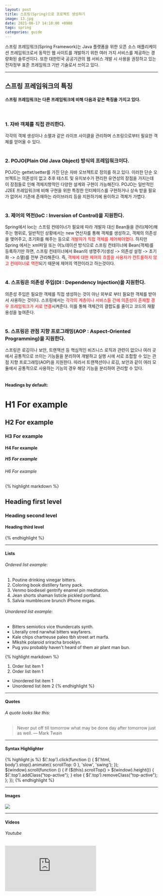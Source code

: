 ```yaml
---
layout: post
title: 스프링(Spring)으로 프로젝트 생성하기
image: 13.jpg
date: 2021-06-17 14:10:00 +0900
tags: spring
categories: guide
---
```

스프링 프레임워크(Spring Framework)는 Java 플랫폼을 위한 오픈 소스 애플리케이션 프레임워크로서 동적인 웹 사이트를 개발하기 위한 여러 가지 서비스를 제공하는 경량화된 솔루션이다. 또한 대한민국 공공기관의 웹 서비스 개발 시 사용을 권장하고 있는 전자정부 표준 프레임워크 기반 기술로서 쓰이고 있다.

***

## **스프링 프레임워크의 특징**  

#### 스프링 프레임워크는 다른 프레임워크에 비해 다음과 같은 특징을 가지고 있다.  
<br>


### **1. 자바 객체를 직접 관리한다.**  
각각의 객체 생성이나 소멸과 같은 라이프 사이클을 관리하며 스프링으로부터 필요한 객체를 얻어올 수 있다.  
<br>


### **2. POJO(Plain Old Java Object) 방식의 프레임워크이다.**  
POJO는 gettet/setter를 가진 단순 자바 오브젝트로 정의를 하고 있다. 이러한 단순 오브젝트는 의존성이 없고 추후 테스트 및 유지보수가 편리한 유연성의 장점을 가지는데 이 장점들로 인해 객체지향적인 다양한 설계와 구현이 가능해진다. POJO는 일반적인 J2EE 프레임워크에 비해 구현을 위한 특정한 인터페이스를 구현하거나 상속 받을 필요가 없어서 기존에 존재하는 라이브러리 등을 지원하기에 용이하고 객체가 가볍다.  
<br>


### **3. 제어의 역전(IoC : Inversion of Control)을 지원한다.**  
Spring에서 Ioc는 스프링 컨테이너가 필요에 따라 개발자 대신 Bean들을 관리(제어)해주는 행위로, 일반적인 상황에서는 new 연산자를 통해 객체를 생성하고, 객체의 의존성을 맺어주고, 초기화를 해주는 등으로 <span style="color:red">개발자가 직접 객체를 제어해야했다.</span> 하지만 Spring 에서는 xml파일 또는 어노테이션 방식으로 스프링 컨테이너에 Bean(객체)를 등록하기만 하면, 스프링 컨테이너에서 Bean의 생명주기(생성 -> 의존성 설정 -> 초기화 -> 소멸)를 전부 관리해준다. 즉, <span style="color:red">객체에 대한 제어의 흐름을 사용자가 컨트롤하지 않고 컨테이너로 역전</span>되기 때문에 제어의 역전이라고 하는것이다.  
<br>


### **4. 스프링은 의존성 주입(DI : Dependency Injection)을 지원한다.**  
의존성 주입은 필요한 객체를 직접 생성하는 것이 아닌 외부로 부터 필요한 객체를 받아서 사용하는 것이다. 스프링에서는 <span style="color:red">각각의 계층이나 서비스들 간에 의존성이 존재할 경우 프레임워크가 서로 연결</span>시켜준다. 이를 통해 객체간의 결합도를 줄이고 코드의 재활용성을 높여준다.  
<br>


### **5. 스프링은 관점 지향 프로그래밍(AOP : Aspect-Oriented Programming)을 지원한다.**  
스프링은 로깅이나 보안, 트랜잭션 등 핵심적인 비즈니스 로직과 관련이 없으나 여러 곳에서 공통적으로 쓰이는 기능들을 분리하여 개발하고 실행 시에 서로 조합할 수 있는 관점 지향 프로그래밍(AOP)을 지원한다. 따라서 트랜잭션이나 로깅, 보안과 같이 여러 모듈에서 공통적으로 사용하는 기능의 경우 해당 기능을 분리하여 관리할 수 있다.  
<br>


#### Headings by default:

# H1 For example
## H2 For example
### H3 For example
#### H4 For example
##### H5 For example
###### H6 For example

{% highlight markdown %}
## Heading first level
### Heading second level
#### Heading third level
{% endhighlight %}

***

#### Lists

###### Ordered list example:

1. Poutine drinking vinegar bitters.
2. Coloring book distillery fanny pack.
3. Venmo biodiesel gentrify enamel pin meditation.
4. Jean shorts shaman listicle pickled portland.
5. Salvia mumblecore brunch iPhone migas.

###### Unordered list example:

* Bitters semiotics vice thundercats synth.
* Literally cred narwhal bitters wayfarers.
* Kale chips chartreuse paleo tbh street art marfa.
* Mlkshk polaroid sriracha brooklyn.
* Pug you probably haven't heard of them air plant man bun.

{% highlight markdown %}
1. Order list item 1
2. Order list item 1

* Unordered list item 1
* Unordered list item 2
{% endhighlight %}

***

#### Quotes

###### A quote looks like this:

> Never put off till tomorrow what may be done day after tomorrow just as well. — Mark Twain

***

#### Syntax Highlighter

{% highlight js %}
  $('.top').click(function () {
    $('html, body').stop().animate({ scrollTop: 0 }, 'slow', 'swing');
  });
  $(window).scroll(function () {
    if ($(this).scrollTop() > $(window).height()) {
      $('.top').addClass("top-active");
    } else {
      $('.top').removeClass("top-active");
    };
  });
{% endhighlight %}

***

#### Images

![]({{site.baseurl}}/images/2.jpg)

***

#### Videos

###### Youtube

<iframe src="https://www.youtube.com/embed/iWowJBRMtpc" frameborder="0" allowfullscreen></iframe>